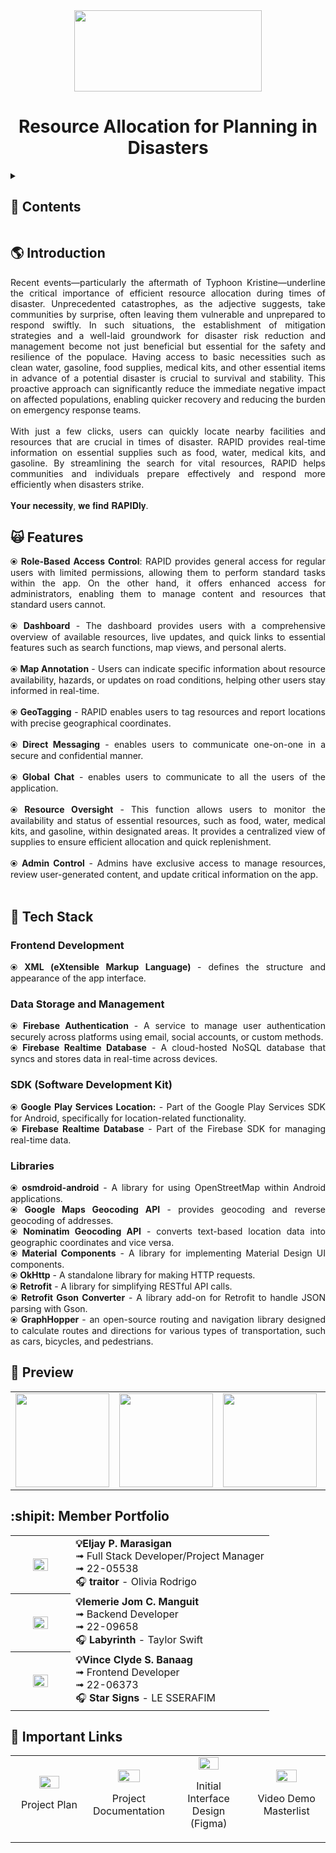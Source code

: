 <div align="center">
   <img src="https://i.ibb.co/q9Wvs59/image-removebg-preview-3.png" width="300" height="130">
   <h1>Resource Allocation for Planning in Disasters</h1>
</div>



<details>
<summary><h2>🔎 Contents</h2></summary>

- [Introduction](#introduction)
- [Features](#features)
- [Tech Stack](#stack)
- [Preview](#preview)
- [Member Portfolio](#members)
- [Important Links](#links)

</details>


### <a name="introduction"></a>
## 🌎 Introduction
<div align="justify">
  Recent events—particularly the aftermath of Typhoon Kristine—underline the critical importance of efficient resource allocation during times of disaster. Unprecedented catastrophes, as the adjective suggests, take communities by surprise, often leaving them vulnerable and unprepared to respond swiftly. In such situations, the establishment of mitigation strategies and a well-laid groundwork for disaster risk reduction and management become not just beneficial but essential for the safety and resilience of the populace. Having access to basic necessities such as clean water, gasoline, food supplies, medical kits, and other essential items in advance of a potential disaster is crucial to survival and stability. This proactive approach can significantly reduce the immediate negative impact on affected populations, enabling quicker recovery and reducing the burden on emergency response teams.
  <br><br>
  With just a few clicks, users can quickly locate nearby facilities and resources that are crucial in times of disaster. RAPID provides real-time information on essential supplies such as food, water, medical kits, and gasoline. By streamlining the search for vital resources, RAPID helps communities and individuals prepare effectively and respond more efficiently when disasters strike.
     <br><br>
   𝐘𝐨𝐮𝐫 𝐧𝐞𝐜𝐞𝐬𝐬𝐢𝐭𝐲, 𝐰𝐞 𝐟𝐢𝐧𝐝 𝐑𝐀𝐏𝐈𝐃𝐥𝐲.
</div>

### <a name="features"></a>
## 🙀 Features
<div align="justify">
   ⦿ <b>Role-Based Access Control</b>: RAPID provides general access for regular users with limited permissions, allowing them to perform standard tasks within the app. On the other hand, it offers enhanced access for administrators, enabling them to manage content and resources that standard users cannot.<br><br>
   ⦿ <b>Dashboard</b> - The dashboard provides users with a comprehensive overview of available resources, live updates, and quick links to essential features such as search functions, map views, and personal alerts.<br><br>
   ⦿ <b>Map Annotation</b> - Users can indicate specific information about resource availability, hazards, or updates on road conditions, helping other users stay informed in real-time.<br><br>
   ⦿ <b>GeoTagging</b> - RAPID enables users to tag resources and report locations with precise geographical coordinates.<br><br>
   ⦿ <b>Direct Messaging</b> - enables users to communicate one-on-one in a secure and confidential manner. <br><br>
   ⦿ <b>Global Chat</b> - enables users to communicate to all the users of the application.<br><br>
   ⦿ <b>Resource Oversight</b> - This function allows users to monitor the availability and status of essential resources, such as food, water, medical kits, and gasoline, within designated areas. It provides a centralized view of supplies to ensure efficient allocation and quick replenishment.<br><br>
   ⦿ <b>Admin Control</b> -  Admins have exclusive access to manage resources, review user-generated content, and update critical information on the app. <br><br>
</div>

### <a name="stack"></a>
## 🤖 Tech Stack
<div align="justify">
<h3><b>Frontend Development</b></h3>
⦿ <b>XML (eXtensible Markup Language) </b> -  defines the structure and appearance of the app interface.
<h3><b>Data Storage and Management</b></h3>
⦿ <b>Firebase Authentication</b> - A service to manage user authentication securely across platforms using email, social accounts, or custom methods.<br>
⦿ <b>Firebase Realtime Database</b> - A cloud-hosted NoSQL database that syncs and stores data in real-time across devices.<br>                                                                    
<h3><b>SDK (Software Development Kit)</b></h3>
⦿ <b>Google Play Services Location:</b> - Part of the Google Play Services SDK for Android, specifically for location-related functionality.<br>
⦿ <b>Firebase Realtime Database</b> - Part of the Firebase SDK for managing real-time data. <br>
<h3><b>Libraries</b></h3>
⦿ <b>osmdroid-android</b> -  A library for using OpenStreetMap within Android applications.<br>
⦿ <b>Google Maps Geocoding API</b> - provides geocoding and reverse geocoding of addresses.<br>
⦿ <b>Nominatim Geocoding API</b> - converts text-based location data into geographic coordinates and vice versa.<br>
⦿ <b>Material Components</b> - A library for implementing Material Design UI components.<br>
⦿ <b>OkHttp</b> - A standalone library for making HTTP requests.<br>
⦿ <b>Retrofit</b> - A library for simplifying RESTful API calls.<br>
⦿ <b>Retrofit Gson Converter</b> - A library add-on for Retrofit to handle JSON parsing with Gson.<br>
⦿ <b>GraphHopper </b> - an open-source routing and navigation library designed to calculate routes and directions for various types of transportation, such as cars, bicycles, and pedestrians. <br>
</div>

### <a name="preview"></a>
## 🫣 Preview
<div align="center">
  <table>
    <tr>
      <td><img src="https://i.ibb.co/bQ8bj7R/image.png" width="150"></td>
      <td><img src="https://i.ibb.co/jHYdTd6/image.png" width="150"></td>
      <td><img src="https://i.ibb.co/b5MF3yM/image.png" width="150"></td>
      <td><img src="https://i.ibb.co/tzqXFGG/image.png" width="150"></td>
    </tr>
  </table>
</div>

### <a name="members"></a>
## :shipit: Member Portfolio

<div align="center">
<table style="width: 100%; table-layout: auto;">
  <tr>
    <th style="width: 80px; text-align: center;">
      <img src="https://i.ibb.co/4ftLLzz/400157860-725047402815272-7964848878070784083-n-removebg-preview.png" width="55%">
    </th>
    <td>
      <div align="left"><strong>💡Eljay P. Marasigan</strong><br>
        ➟ Full Stack Developer/Project Manager<br>
        ➟ 22-05538<br>
        🎧 <b>traitor</b> - Olivia Rodrigo
      </div>
    </td>
  </tr>
  <tr>
    <th style="width: 80px; text-align: center;">
      <img src="https://i.ibb.co/QDSJRky/116318209-removebg-preview.png" width="55%">
    </th>
    <td>
      <div align="left"><strong>💡Iemerie Jom C. Manguit</strong><br>
        ➟ Backend Developer<br>
        ➟ 22-09658<br>
        🎧 <b>Labyrinth</b> - Taylor Swift
      </div>
    </td>
  </tr>
  <tr>
    <th style="width: 80px; text-align: center;">
      <img src="https://i.ibb.co/MZMmvPN/Passport-Picture-1-removebg-preview.png" width="55%">
    </th>
    <td>
      <div align="left"><strong>💡Vince Clyde S. Banaag</strong><br>
        ➟ Frontend Developer<br>
        ➟ 22-06373<br>
        🎧 <b>Star Signs</b> - LE SSERAFIM
      </div>
    </td>
  </tr>
</table>
</div>



     
### <a name="links"></a>
## 🔗 Important Links

<div align="center">
<table width="100%">
   <tr>
      <td width="25%">
         <div align="center">
            <a href="https://docs.google.com/document/d/1Raenmkpt2GracyI4hoXgJgwdfaF5s1DC/edit?usp=sharing&ouid=112972098088168384042&rtpof=true&sd=true">
               <img src="https://i.ibb.co/zGM2VWL/plan-28-1.png" width="55%">
            </a>
            <p>Project Plan</p>
         </div>
      </td>
      <td width="25%">
         <div align="center">
            <a href="https://drive.google.com/drive/folders/14YdWsfNPUnofs25Nddq7WoeR5iHhVD_q?usp=sharing">
               <img src="https://i.ibb.co/HLyN6mr/9746449.png" width="55%">
            </a>
            <p>Project Documentation</p>
         </div>
      </td>
      <td width="25%">
         <div align="center">
            <a href="https://www.figma.com/proto/kvVTjMtBxn3BxBEt7yKiMC/RAPID?node-id=1">
               <img src="https://i.ibb.co/ZJKs3pm/4595100.png" width="55%">
            </a>
            <p>Initial Interface Design (Figma)</p>
         </div>
      </td>
      <td width="25%">
         <div align="center">
            <a href="#">
               <img src="https://i.ibb.co/JK5jTgY/5651475.png" width="55%">
            </a>
            <p>Video Demo Masterlist</p>
         </div>
      </td>
   </tr>
</table>
</div>


